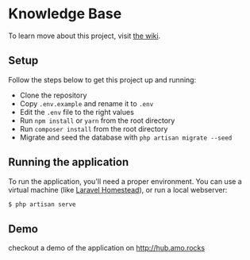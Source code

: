 # Knowledge Base 
To learn move about this project, visit [the wiki](https://github.com/Radiuscollege/knb/wiki).

## Setup
Follow the steps below to get this project up and running:

* Clone the repository
* Copy `.env.example` and rename it to `.env` 
* Edit the `.env` file to the right values
* Run `npm install` or `yarn` from the root directory
* Run `composer install` from the root directory
* Migrate and seed the database with `php artisan migrate --seed`

## Running the application
To run the application, you'll need a proper environment. You can use a virtual machine (like [Laravel Homestead](https://laravel.com/docs/master/homestead)), or run a local webserver:

```bash
$ php artisan serve
```

## Demo
checkout a demo of the application on http://hub.amo.rocks
